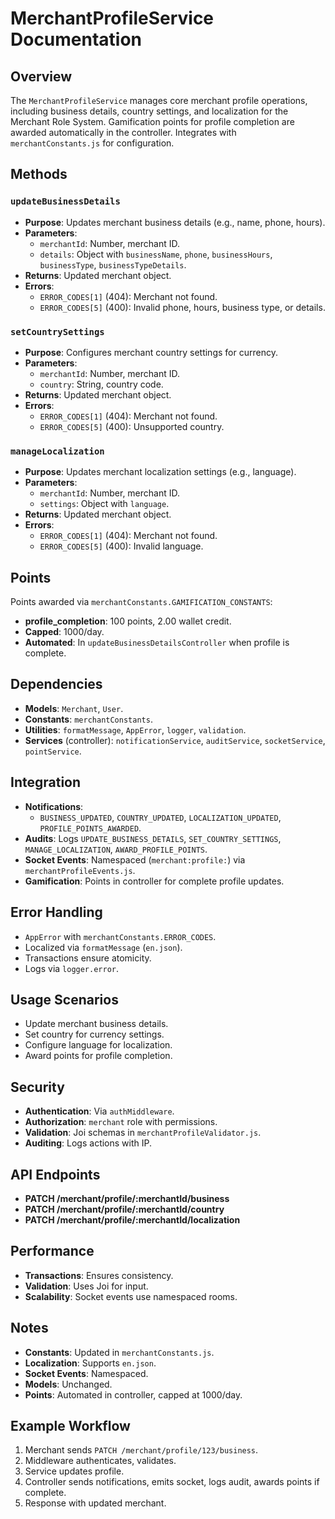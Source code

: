 # MerchantProfileService Documentation

## Overview
The `MerchantProfileService` manages core merchant profile operations, including business details, country settings, and localization for the Merchant Role System. Gamification points for profile completion are awarded automatically in the controller. Integrates with `merchantConstants.js` for configuration.

## Methods

### `updateBusinessDetails`
- **Purpose**: Updates merchant business details (e.g., name, phone, hours).
- **Parameters**:
  - `merchantId`: Number, merchant ID.
  - `details`: Object with `businessName`, `phone`, `businessHours`, `businessType`, `businessTypeDetails`.
- **Returns**: Updated merchant object.
- **Errors**:
  - `ERROR_CODES[1]` (404): Merchant not found.
  - `ERROR_CODES[5]` (400): Invalid phone, hours, business type, or details.

### `setCountrySettings`
- **Purpose**: Configures merchant country settings for currency.
- **Parameters**:
  - `merchantId`: Number, merchant ID.
  - `country`: String, country code.
- **Returns**: Updated merchant object.
- **Errors**:
  - `ERROR_CODES[1]` (404): Merchant not found.
  - `ERROR_CODES[5]` (400): Unsupported country.

### `manageLocalization`
- **Purpose**: Updates merchant localization settings (e.g., language).
- **Parameters**:
  - `merchantId`: Number, merchant ID.
  - `settings`: Object with `language`.
- **Returns**: Updated merchant object.
- **Errors**:
  - `ERROR_CODES[1]` (404): Merchant not found.
  - `ERROR_CODES[5]` (400): Invalid language.

## Points
Points awarded via `merchantConstants.GAMIFICATION_CONSTANTS`:
- **profile_completion**: 100 points, 2.00 wallet credit.
- **Capped**: 1000/day.
- **Automated**: In `updateBusinessDetailsController` when profile is complete.

## Dependencies
- **Models**: `Merchant`, `User`.
- **Constants**: `merchantConstants`.
- **Utilities**: `formatMessage`, `AppError`, `logger`, `validation`.
- **Services** (controller): `notificationService`, `auditService`, `socketService`, `pointService`.

## Integration
- **Notifications**:
  - `BUSINESS_UPDATED`, `COUNTRY_UPDATED`, `LOCALIZATION_UPDATED`, `PROFILE_POINTS_AWARDED`.
- **Audits**: Logs `UPDATE_BUSINESS_DETAILS`, `SET_COUNTRY_SETTINGS`, `MANAGE_LOCALIZATION`, `AWARD_PROFILE_POINTS`.
- **Socket Events**: Namespaced (`merchant:profile:`) via `merchantProfileEvents.js`.
- **Gamification**: Points in controller for complete profile updates.

## Error Handling
- `AppError` with `merchantConstants.ERROR_CODES`.
- Localized via `formatMessage` (`en.json`).
- Transactions ensure atomicity.
- Logs via `logger.error`.

## Usage Scenarios
- Update merchant business details.
- Set country for currency settings.
- Configure language for localization.
- Award points for profile completion.

## Security
- **Authentication**: Via `authMiddleware`.
- **Authorization**: `merchant` role with permissions.
- **Validation**: Joi schemas in `merchantProfileValidator.js`.
- **Auditing**: Logs actions with IP.

## API Endpoints
- **PATCH /merchant/profile/:merchantId/business**
- **PATCH /merchant/profile/:merchantId/country**
- **PATCH /merchant/profile/:merchantId/localization**

## Performance
- **Transactions**: Ensures consistency.
- **Validation**: Uses Joi for input.
- **Scalability**: Socket events use namespaced rooms.

## Notes
- **Constants**: Updated in `merchantConstants.js`.
- **Localization**: Supports `en.json`.
- **Socket Events**: Namespaced.
- **Models**: Unchanged.
- **Points**: Automated in controller, capped at 1000/day.

## Example Workflow
1. Merchant sends `PATCH /merchant/profile/123/business`.
2. Middleware authenticates, validates.
3. Service updates profile.
4. Controller sends notifications, emits socket, logs audit, awards points if complete.
5. Response with updated merchant.
